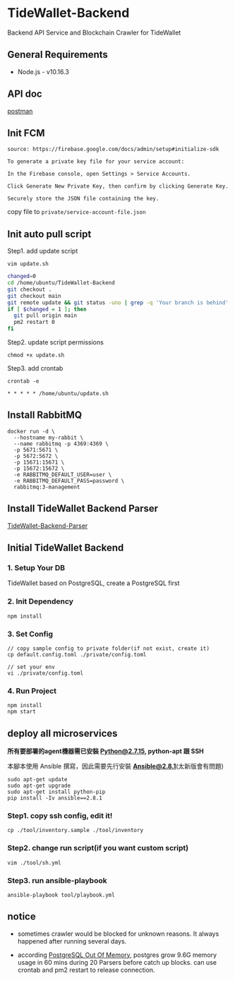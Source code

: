 # TideWallet-Backend
Backend API Service and Blockchain Crawler for TideWallet

## General Requirements

- Node.js - v10.16.3

## API doc

[postman](https://github.com/BOLT-Protocol/TideWallet-Backend/blob/master/doc)


## Init FCM

```
source: https://firebase.google.com/docs/admin/setup#initialize-sdk

To generate a private key file for your service account:

In the Firebase console, open Settings > Service Accounts.

Click Generate New Private Key, then confirm by clicking Generate Key.

Securely store the JSON file containing the key.
```

copy file to `private/service-account-file.json`

## Init auto pull script

Step1. add update script

```
vim update.sh
```

```bash
changed=0
cd /home/ubuntu/TideWallet-Backend
git checkout .
git checkout main
git remote update && git status -uno | grep -q 'Your branch is behind' && changed=1
if [ $changed = 1 ]; then
  git pull origin main
  pm2 restart 0
fi
```

Step2. update script permissions

```
chmod +x update.sh
```

Step3. add crontab

```
crontab -e
```

```
* * * * * /home/ubuntu/update.sh
```

## Install RabbitMQ

```
docker run -d \
  --hostname my-rabbit \
  --name rabbitmq -p 4369:4369 \
  -p 5671:5671 \
  -p 5672:5672 \
  -p 15671:15671 \
  -p 15672:15672 \
  -e RABBITMQ_DEFAULT_USER=user \
  -e RABBITMQ_DEFAULT_PASS=password \
  rabbitmq:3-management
```

## Install TideWallet Backend Parser
[TideWallet-Backend-Parser](https://github.com/BOLT-Protocol/TideWallet-Backend-Parser.git)

## Initial TideWallet Backend

### 1. Setup Your DB

TideWallet based on PostgreSQL, create a PostgreSQL first

### 2. Init Dependency

```shell
npm install
```

### 3. Set Config

```shell
// copy sample config to private folder(if not exist, create it)
cp default.config.toml ./private/config.toml

// set your env
vi ./private/config.toml
```

### 4. Run Project
```
npm install
npm start
```

## deploy all microservices

**所有要部署的agent機器需已安裝 Python@2.7.15, python-apt 跟 SSH**

本腳本使用 Ansible 撰寫，因此需要先行安裝 **Ansible@2.8.1**(太新版會有問題)

```
sudo apt-get update
sudo apt-get upgrade
sudo apt-get install python-pip 
pip install -Iv ansible==2.8.1
```

### Step1. copy ssh config, edit it!

```
cp ./tool/inventory.sample ./tool/inventory
```

### Step2. change run script(if you want custom script)

```
vim ./tool/sh.yml
```

### Step3. run ansible-playbook

```
ansible-playbook tool/playbook.yml
```

## notice

* sometimes crawler would be blocked for unknown reasons. It always happened after running several days.

* according [PostgreSQL Out Of Memory](https://italux.medium.com/postgresql-out-of-memory-3fc1105446d), postgres grow 9.6G memory usage in 60 mins during 20 Parsers before catch up blocks. can use crontab and pm2 restart to release connection.